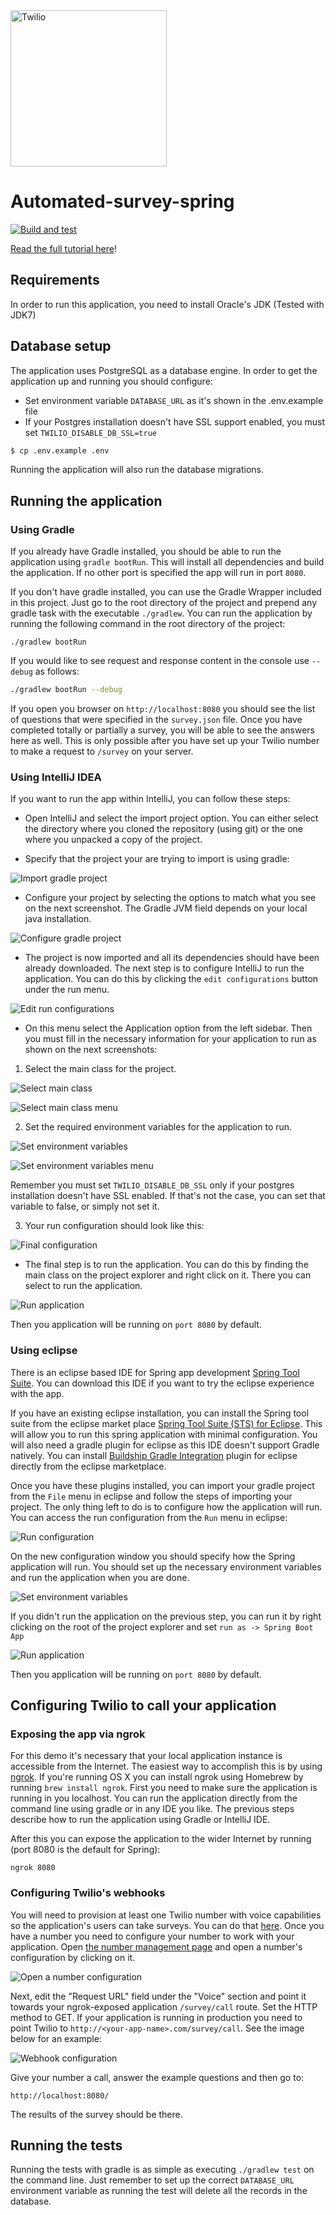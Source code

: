 <a href="https://www.twilio.com">
  <img src="https://static0.twilio.com/marketing/bundles/marketing/img/logos/wordmark-red.svg" alt="Twilio" width="250" />
</a>

# Automated-survey-spring

[![Build and test](https://github.com/TwilioDevEd/automated-survey-spring/actions/workflows/build_test.yml/badge.svg)](https://github.com/TwilioDevEd/automated-survey-spring/actions/workflows/build_test.yml)

[Read the full tutorial here](https://www.twilio.com/docs/tutorials/walkthrough/automated-survey/java/spring)!

## Requirements

In order to run this application, you need to install Oracle's JDK (Tested with JDK7)

## Database setup

The application uses PostgreSQL as a database engine. In order to get the application up and running you should
configure:

* Set environment variable `DATABASE_URL` as it's shown in the .env.example file
* If your Postgres installation doesn't have SSL support enabled, you must set `TWILIO_DISABLE_DB_SSL=true`

```bash
$ cp .env.example .env
```

Running the application will also run the database migrations.

## Running the application

### Using Gradle

If you already have Gradle installed, you should be able to run the application using `gradle bootRun`. This will
install all dependencies and build the application. If no other port is specified the app will run in port `8080`.

If you don't have gradle installed, you can use the Gradle Wrapper included in this project. Just go to the root directory
of the project and prepend any gradle task with the executable `./gradlew`. You can run the application by running
the following command in the root directory of the project:

```
./gradlew bootRun
```

If you would like to see request and response content in the console use `--debug` as follows:

```bash
./gradlew bootRun --debug
```

If you open you browser on `http://localhost:8080` you should see the list of questions that were specified in the
`survey.json` file. Once you have completed totally or partially a survey, you will be able to see the answers here
as well. This is only possible after you have set up your Twilio number to make a request to `/survey` on your server.

### Using IntelliJ IDEA

If you want to run the app within IntelliJ, you can follow these steps:

* Open IntelliJ and select the import project option. You can either select the directory where you
cloned the repository (using git) or the one where you unpacked a copy of the project.

* Specify that the project your are trying to import is using gradle:

![Import gradle project](https://raw.github.com/TwilioDevEd/automated-survey-spring/master/screenshots/intellij_select_gradle.png)

* Configure your project by selecting the options to match what you see on
the next screenshot. The Gradle JVM field depends on your local java installation.

![Configure gradle project](https://raw.github.com/TwilioDevEd/automated-survey-spring/master/screenshots/intellij_configure_project.png)

* The project is now imported and all its dependencies should have been already downloaded. The next step
is to configure IntelliJ to run the application. You can do this by clicking the `edit
configurations` button under the run menu.

![Edit run configurations](https://raw.github.com/TwilioDevEd/automated-survey-spring/master/screenshots/intellij_run_configurations.png)

* On this menu select the Application option from the left sidebar. Then you must fill in
the necessary information for your application to run as shown on the next screenshots:

1. Select the main class for the project.

![Select main class](https://raw.github.com/TwilioDevEd/automated-survey-spring/master/screenshots/intellij_select_main_class.png)

![Select main class menu](https://raw.github.com/TwilioDevEd/automated-survey-spring/master/screenshots/intellij_select_main_class_menu.png)

2. Set the required environment variables for the application to run.

![Set environment variables](https://raw.github.com/TwilioDevEd/automated-survey-spring/master/screenshots/intellij_set_environment_variables.png)

![Set environment variables menu](https://raw.github.com/TwilioDevEd/automated-survey-spring/master/screenshots/intellij_set_environment_variables_menu.png)

Remember you must set `TWILIO_DISABLE_DB_SSL` only if your postgres installation doesn't have SSL
enabled. If that's not the case, you can set that variable to false, or simply not set it.

3. Your run configuration should look like this:

![Final configuration](https://raw.github.com/TwilioDevEd/automated-survey-spring/master/screenshots/intellij_final_config.png)

* The final step is to run the application. You can do this by finding the main class on the
project explorer and right click on it. There you can select to run the application.

![Run application](https://raw.github.com/TwilioDevEd/automated-survey-spring/master/screenshots/intellij_run_application.png)

Then you application will be running on `port 8080` by default.

### Using eclipse

There is an eclipse based IDE for Spring app development [Spring Tool Suite](https://spring.io/tools).
You can download this IDE if you want to try the eclipse experience with the app.

If you have an existing eclipse installation, you can install the Spring tool suite from the
eclipse market place [Spring Tool Suite (STS) for
Eclipse](https://marketplace.eclipse.org/content/spring-tool-suite-sts-eclipse). This will allow you
to run this spring application with minimal configuration. You will also need a gradle plugin for
eclipse as this IDE doesn't support Gradle natively. You can install [Buildship Gradle
Integration](http://marketplace.eclipse.org/content/buildship-gradle-integration) plugin for eclipse
directly from the eclipse marketplace.

Once you have these plugins installed, you can import your gradle project from the `File` menu in
eclipse and follow the steps of importing your project. The only thing left to do is to
configure how the application will run. You can access the run configuration from the `Run` menu in
eclipse:

![Run configuration](https://raw.github.com/TwilioDevEd/automated-survey-spring/master/screenshots/eclipse_run_configurations.png)

On the new configuration window you should specify how the Spring application will
run. You should set up the necessary environment variables and run the application when you
are done.

![Set environment variables](https://raw.github.com/TwilioDevEd/automated-survey-spring/master/screenshots/eclipse_set_environment.png)

If you didn't run the application on the previous step, you can run it by right clicking on the
root of the project explorer and set `run as -> Spring Boot App`

![Run application](https://raw.github.com/TwilioDevEd/automated-survey-spring/master/screenshots/eclipse_run_app.png)

Then you application will be running on `port 8080` by default.

## Configuring Twilio to call your application

### Exposing the app via ngrok

For this demo it's necessary that your local application instance is
accessible from the Internet. The easiest way to accomplish this
is by using [ngrok](https://ngrok.com/). If you're running OS X you
can install ngrok using Homebrew by running `brew install ngrok`.
First you need to make sure the application is running in you localhost.
You can run the application directly from the command line using gradle or in any IDE you like.
The previous steps describe how to run the application using Gradle or IntelliJ IDE.

After this you can expose the application to the wider Internet by
running (port 8080 is the default for Spring):

```
ngrok 8080
```

### Configuring Twilio's webhooks

You will need to provision at least one Twilio number with voice
capabilities so the application's users can take surveys. You can do
that
[here](https://www.twilio.com/user/account/phone-numbers/search). Once
you have a number you need to configure your number to work with your
application. Open
[the number management page](https://www.twilio.com/user/account/phone-numbers/incoming)
and open a number's configuration by clicking on it.

![Open a number configuration](https://raw.github.com/TwilioDevEd/automated-survey-spring/master/screenshots/number-conf.png)

Next, edit the "Request URL" field under the "Voice" section and point
it towards your ngrok-exposed application `/survey/call` route. Set
the HTTP method to GET. If your application is running in production
you need to point Twilio to
`http://<your-app-name>.com/survey/call`. See the image
below for an example:

![Webhook configuration](https://raw.github.com/TwilioDevEd/automated-survey-spring/master/screenshots/webhook-conf.png)

Give your number a call, answer the example questions and then go to:

```
http://localhost:8080/
```

The results of the survey should be there.

## Running the tests

Running the tests with gradle is as simple as executing `./gradlew test` on the command line. Just remember to set up
the correct `DATABASE_URL` environment variable as running the test will delete all the records in the database.
